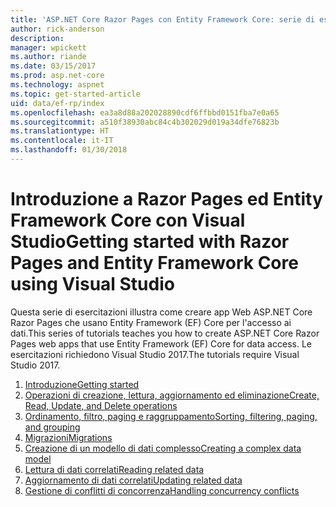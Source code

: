 ```yaml
---
title: 'ASP.NET Core Razor Pages con Entity Framework Core: serie di esercitazioni'
author: rick-anderson
description: 
manager: wpickett
ms.author: riande
ms.date: 03/15/2017
ms.prod: asp.net-core
ms.technology: aspnet
ms.topic: get-started-article
uid: data/ef-rp/index
ms.openlocfilehash: ea3a8d88a202028890cdf6ffbbd0151fba7e0a65
ms.sourcegitcommit: a510f38930abc84c4b302029d019a34dfe76823b
ms.translationtype: HT
ms.contentlocale: it-IT
ms.lasthandoff: 01/30/2018
---
```

# <a name="getting-started-with-razor-pages-and-entity-framework-core-using-visual-studio"></a><span data-ttu-id="475b8-102">Introduzione a Razor Pages ed Entity Framework Core con Visual Studio</span><span class="sxs-lookup"><span data-stu-id="475b8-102">Getting started with Razor Pages and Entity Framework Core using Visual Studio</span></span>

<span data-ttu-id="475b8-103">Questa serie di esercitazioni illustra come creare app Web ASP.NET Core Razor Pages che usano Entity Framework (EF) Core per l'accesso ai dati.</span><span class="sxs-lookup"><span data-stu-id="475b8-103">This series of tutorials teaches you how to create ASP.NET Core Razor Pages web apps that use Entity Framework (EF) Core for data access.</span></span> <span data-ttu-id="475b8-104">Le esercitazioni richiedono Visual Studio 2017.</span><span class="sxs-lookup"><span data-stu-id="475b8-104">The tutorials require Visual Studio 2017.</span></span>

1. [<span data-ttu-id="475b8-105">Introduzione</span><span class="sxs-lookup"><span data-stu-id="475b8-105">Getting started</span></span>](xref:data/ef-rp/intro)
1. [<span data-ttu-id="475b8-106">Operazioni di creazione, lettura, aggiornamento ed eliminazione</span><span class="sxs-lookup"><span data-stu-id="475b8-106">Create, Read, Update, and Delete operations</span></span>](xref:data/ef-rp/crud)
1. [<span data-ttu-id="475b8-107">Ordinamento, filtro, paging e raggruppamento</span><span class="sxs-lookup"><span data-stu-id="475b8-107">Sorting, filtering, paging, and grouping</span></span>](xref:data/ef-rp/sort-filter-page)
1. [<span data-ttu-id="475b8-108">Migrazioni</span><span class="sxs-lookup"><span data-stu-id="475b8-108">Migrations</span></span>](xref:data/ef-rp/migrations)
1. [<span data-ttu-id="475b8-109">Creazione di un modello di dati complesso</span><span class="sxs-lookup"><span data-stu-id="475b8-109">Creating a complex data model</span></span>](xref:data/ef-rp/complex-data-model)
1. [<span data-ttu-id="475b8-110">Lettura di dati correlati</span><span class="sxs-lookup"><span data-stu-id="475b8-110">Reading related data</span></span>](xref:data/ef-rp/read-related-data)
1. [<span data-ttu-id="475b8-111">Aggiornamento di dati correlati</span><span class="sxs-lookup"><span data-stu-id="475b8-111">Updating related data</span></span>](xref:data/ef-rp/update-related-data)
1. [<span data-ttu-id="475b8-112">Gestione di conflitti di concorrenza</span><span class="sxs-lookup"><span data-stu-id="475b8-112">Handling concurrency conflicts</span></span>](xref:data/ef-rp/concurrency)
